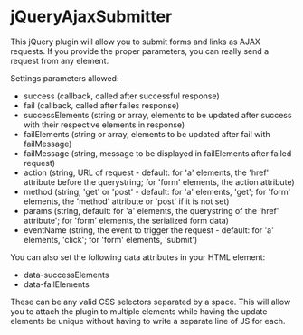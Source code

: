 jQueryAjaxSubmitter
============

This jQuery plugin will allow you to submit forms and links as AJAX requests. If you provide the proper parameters,
you can really send a request from any element. 

Settings parameters allowed:
* success (callback, called after successful response)
* fail (callback, called after failes response)
* successElements (string or array, elements to be updated after success with their respective elements in response)
* failElements (string or array, elements to be updated after fail with failMessage)
* failMessage (string, message to be displayed in failElements after failed request)
* action (string, URL of request - default: for 'a' elements, the 'href' attribute before the querystring; for 'form' elements, the action attribute)
* method (string, 'get' or 'post' - default: for 'a' elements, 'get'; for 'form' elements, the 'method' attribute or 'post' if it is not set)
* params (string, default: for 'a' elements, the querystring of the 'href' attribute'; for 'form' elements, the serialized form data)
* eventName (string, the event to trigger the request - default: for 'a' elements, 'click'; for 'form' elements, 'submit')

You can also set the following data attributes in your HTML element:
* data-successElements
* data-failElements

These can be any valid CSS selectors separated by a space. This will allow you to attach the plugin to multiple
elements while having the update elements be unique without having to write a separate line of JS for each.
